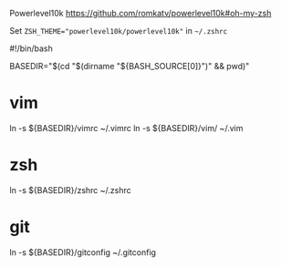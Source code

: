 Powerlevel10k
https://github.com/romkatv/powerlevel10k#oh-my-zsh

Set ```ZSH_THEME="powerlevel10k/powerlevel10k"``` in ```~/.zshrc```



#!/bin/bash

BASEDIR="$(cd "$(dirname "${BASH_SOURCE[0]}")" && pwd)"

# vim
ln -s ${BASEDIR}/vimrc ~/.vimrc
ln -s ${BASEDIR}/vim/ ~/.vim

# zsh
ln -s ${BASEDIR}/zshrc ~/.zshrc

# git
ln -s ${BASEDIR}/gitconfig ~/.gitconfig